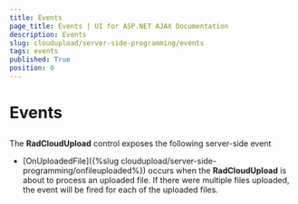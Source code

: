 ```yaml
---
title: Events
page_title: Events | UI for ASP.NET AJAX Documentation
description: Events
slug: cloudupload/server-side-programming/events
tags: events
published: True
position: 0
---
```


# Events



## 

The **RadCloudUpload** control exposes the following server-side event

* [OnUploadedFile]({%slug cloudupload/server-side-programming/onfileuploaded%}) occurs when the **RadCloudUpload** is about to process an uploaded file. If there were multiple files uploaded, the event will be fired for each of the uploaded files.
